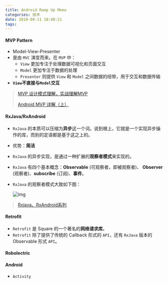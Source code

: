 ```yaml
---
title: Android Ramp Up Memo
categories: 技术
date: 2018-09-11 10:40:21
tags:
---
```


#### MVP Pattern

- Model-View-Presenter
- 是由 `MVC` 演变而来。在 `MVP` 中：
  - `View` 更加专注于处理数据可视化和页面交互
  - `Model` 更加专注于数据的处理
  - `Presenter` 则提供 `View` 和 `Model` 之间数据的纽带，用于交互和数据传输
- **`View`不直接与`Model`交互**

> [MVP 设计模式理解，实战理解MVP](https://blog.csdn.net/u011418943/article/details/69840880)
>
> [Android MVP 详解（上）](https://www.jianshu.com/p/9a6845b26856)



#### RxJava/RxAndroid

- `RxJava` 的本质可以压缩为**异步**这一个词。说到根上，它就是一个实现异步操作的库，而别的定语都是基于这之上的。

- 优势：**简洁**

- `RxJava` 的异步实现，是通过一种扩展的**观察者模式**来实现的。

- `RxJava` 有四个基本概念：**Observable** (可观察者，即被观察者)、 **Observer** (观察者)、**subscribe** (订阅)、**事件**。

- `RxJava` 的观察者模式大致如下图：

  ![img](https://upload-images.jianshu.io/upload_images/2405826-1b43cf8a80bfca3f.jpg?imageMogr2/auto-orient/strip%7CimageView2/2/w/599/format/webp)

> [Rxjava、RxAndroid系列](https://www.jianshu.com/p/10d4d7c69345)



#### Retrofit

- `Retrofit` 是 Square 的一个著名的**网络请求库**。
- `Retrofit` 除了提供了传统的 Callback 形式的 `API`，还有 `RxJava` 版本的 Observable 形式 `API`。



#### Robolectric



#### Android

- `Activity`